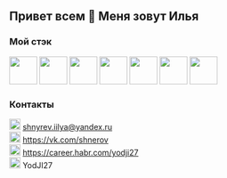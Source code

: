 ## Привет всем 👋 Меня зовут Илья

### Мой стэк
<img width="50" height="50" src="https://simpleicons.org/icons/visualstudiocode.svg"> <img width="50" height="50" src="https://simpleicons.org/icons/html5.svg"> <img width="50" height="50" src="https://simpleicons.org/icons/css3.svg"> <img width="50" height="50" src="https://simpleicons.org/icons/javascript.svg"> <img width="50" height="50" src="https://simpleicons.org/icons/react.svg"> <img width="50" height="50" src="https://simpleicons.org/icons/node-dot-js.svg"> <img width="50" height="50" src="https://simpleicons.org/icons/git.svg">


### Контакты
<img src="https://static.thenounproject.com/png/2897337-200.png" width="20" height="20"> shnyrev.iilya@yandex.ru   
<img src="https://simpleicons.org/icons/vk.svg" width="20" height="20"> https://vk.com/shnerov  
<img src="https://simpleicons.org/icons/habr.svg" width="20" height="20"> https://career.habr.com/yodji27  
<img src="https://simpleicons.org/icons/telegram.svg" width="20" height="20"> YodJI27  
